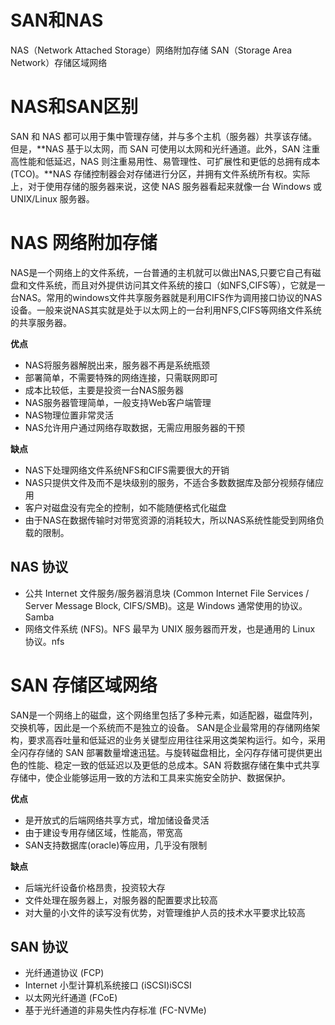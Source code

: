 # SAN和NAS

NAS（Network Attached Storage）网络附加存储
SAN（Storage Area Network）存储区域网络

# NAS和SAN区别

SAN 和 NAS 都可以用于集中管理存储，并与多个主机（服务器）共享该存储。但是，**NAS 基于以太网，而 SAN 可使用以太网和光纤通道。此外，SAN 注重高性能和低延迟，NAS 则注重易用性、易管理性、可扩展性和更低的总拥有成本 (TCO)。**NAS 存储控制器会对存储进行分区，并拥有文件系统所有权。实际上，对于使用存储的服务器来说，这使 NAS 服务器看起来就像一台 Windows 或 UNIX/Linux 服务器。

# NAS 网络附加存储

NAS是一个网络上的文件系统，一台普通的主机就可以做出NAS,只要它自己有磁盘和文件系统，而且对外提供访问其文件系统的接口（如NFS,CIFS等），它就是一台NAS。常用的windows文件共享服务器就是利用CIFS作为调用接口协议的NAS设备。一般来说NAS其实就是处于以太网上的一台利用NFS,CIFS等网络文件系统的共享服务器。

**优点**

- NAЅ将服务器解脱出来，服务器不再是系统瓶颈
- 部署简单，不需要特殊的网络连接，只需联网即可
- 成本比较低，主要是投资一台NAS服务器
- NAS服务器管理简单，一般支持Web客户端管理
- NAS物理位置非常灵活
- NAS允许用户通过网络存取数据，无需应用服务器的干预

**缺点**

- NAS下处理网络文件系统NFS和CIFS需要很大的开销
- NAS只提供文件及而不是块级别的服务，不适合多数数据库及部分视频存储应用
- 客户对磁盘没有完全的控制，如不能随便格式化磁盘
- 由于NAS在数据传输时对带宽资源的消耗较大，所以NAS系统性能受到网络负载的限制。

## NAS 协议

- 公共 Internet 文件服务/服务器消息块 (Common Internet File Services / Server Message Block, CIFS/SMB)。这是 Windows 通常使用的协议。Samba
- 网络文件系统 (NFS)。NFS 最早为 UNIX 服务器而开发，也是通用的 Linux 协议。nfs

# SAN 存储区域网络

SAN是一个网络上的磁盘，这个网络里包括了多种元素，如适配器，磁盘阵列，交换机等，因此是一个系统而不是独立的设备。
SAN是企业最常用的存储网络架构，要求高吞吐量和低延迟的业务关键型应用往往采用这类架构运行。如今，采用全闪存存储的 SAN 部署数量增速迅猛。与旋转磁盘相比，全闪存存储可提供更出色的性能、稳定一致的低延迟以及更低的总成本。SAN 将数据存储在集中式共享存储中，使企业能够运用一致的方法和工具来实施安全防护、数据保护。

**优点**

- 是开放式的后端网络共享方式，增加储设备灵活
- 由于建设专用存储区域，性能高，带宽高
- SAN支持数据库(oracle)等应用，几乎没有限制

**缺点**

- 后端光纤设备价格昂贵，投资较大存
- 文件处理在服务器上，对服务器的配置要求比较高
- 对大量的小文件的读写没有优势，对管理维护人员的技术水平要求比较高

## SAN 协议

- 光纤通道协议 (FCP)
- Internet 小型计算机系统接口 (iSCSI)iSCSI
- 以太网光纤通道 (FCoE)
- 基于光纤通道的非易失性内存标准 (FC-NVMe)

‍
